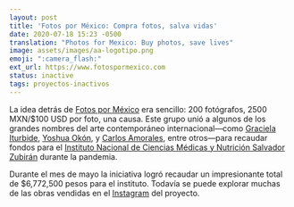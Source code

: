 ```yaml
---
layout: post
title: 'Fotos por México: Compra fotos, salva vidas'
date: 2020-07-18 15:23 -0500
translation: "Photos for Mexico: Buy photos, save lives"
image: assets/images/aa-logotipo.png
emoji: ":camera_flash:"
ext_url: https://www.fotospormexico.com
status: inactive
tags: proyectos-inactivos
---
```


La idea detrás de [Fotos por México]({{page.ext_url}}) era sencillo: 200 fotógrafos, 2500 MXN/$100 USD por foto, una causa. Este grupo unió a algunos de los grandes nombres del arte contemporáneo internacional—como [Graciela Iturbide](https://www.instagram.com/p/CADxmTCJaLR/), [Yoshua Okón](https://www.instagram.com/p/CAL590qhGAQ/), y [Carlos Amorales](https://www.instagram.com/p/CAWnkqyBZEe/), entre otros—para recaudar fondos para el [Instituto Nacional de Ciencias Médicas y Nutrición Salvador Zubirán](https://www.incmnsz.mx/opencms/) durante la pandemia.

Durante el mes de mayo la iniciativa logró recaudar un impresionante total de $6,772,500 pesos para el instituto. Todavía se puede explorar muchas de las obras vendidas en el [Instagram](https://instagram.com/fotospormexico) del proyecto.
